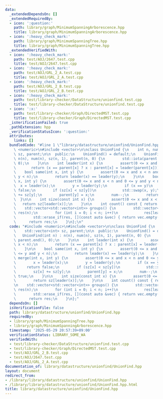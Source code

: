 ```yaml
---
data:
  _extendedDependsOn: []
  _extendedRequiredBy:
  - icon: ':question:'
    path: library/graph/MinimumSpanningArborescence.hpp
    title: library/graph/MinimumSpanningArborescence.hpp
  - icon: ':heavy_check_mark:'
    path: library/graph/MinimumSpanningTree.hpp
    title: library/graph/MinimumSpanningTree.hpp
  _extendedVerifiedWith:
  - icon: ':heavy_check_mark:'
    path: test/AOJ/2647.test.cpp
    title: test/AOJ/2647.test.cpp
  - icon: ':heavy_check_mark:'
    path: test/AOJ/GRL_2_A.test.cpp
    title: test/AOJ/GRL_2_A.test.cpp
  - icon: ':heavy_check_mark:'
    path: test/AOJ/GRL_2_B.test.cpp
    title: test/AOJ/GRL_2_B.test.cpp
  - icon: ':heavy_check_mark:'
    path: test/library-checker/DataStructure/unionfind.test.cpp
    title: test/library-checker/DataStructure/unionfind.test.cpp
  - icon: ':x:'
    path: test/library-checker/Graph/DirectedMST.test.cpp
    title: test/library-checker/Graph/DirectedMST.test.cpp
  _isVerificationFailed: true
  _pathExtension: hpp
  _verificationStatusIcon: ':question:'
  attributes:
    links: []
  bundledCode: "#line 1 \"library/datastructure/unionfind/UnionFind.hpp\"\n#include\
    \ <numeric>\n#include <vector>\n\nclass UnionFind {\n    int n, num;\n    std::vector<int>\
    \ sz, parent;\n\n  public:\n    UnionFind() = default;\n    UnionFind(int n) :\
    \ n(n), num(n), sz(n, 1), parent(n, 0) {\n        std::iota(parent.begin(), parent.end(),\
    \ 0);\n    }\n\n    int leader(int x) {\n        assert(0 <= x and x < n);\n \
    \       return (x == parent[x] ? x : parent[x] = leader(parent[x]));\n    }\n\n\
    \    bool same(int x, int y) {\n        assert(0 <= x and x < n and 0 <= y and\
    \ y < n);\n        return leader(x) == leader(y);\n    }\n\n    bool merge(int\
    \ x, int y) {\n        assert(0 <= x and x < n and 0 <= y and y < n);\n      \
    \  x = leader(x);\n        y = leader(y);\n        if (x == y)\n            return\
    \ false;\n        if (sz[x] < sz[y])\n            std::swap(x, y);\n        sz[x]\
    \ += sz[y];\n        parent[y] = x;\n        num--;\n        return true;\n  \
    \  }\n\n    int size(const int x) {\n        assert(0 <= x and x < n);\n     \
    \   return sz[leader(x)];\n    }\n\n    int count() const { return num; }\n\n\
    \    std::vector<std::vector<int>> groups() {\n        std::vector<std::vector<int>>\
    \ res(n);\n        for (int i = 0; i < n; i++)\n            res[leader(i)].push_back(i);\n\
    \        std::erase_if(res, [](const auto &vec) { return vec.empty(); });\n  \
    \      return res;\n    }\n};\n"
  code: "#include <numeric>\n#include <vector>\n\nclass UnionFind {\n    int n, num;\n\
    \    std::vector<int> sz, parent;\n\n  public:\n    UnionFind() = default;\n \
    \   UnionFind(int n) : n(n), num(n), sz(n, 1), parent(n, 0) {\n        std::iota(parent.begin(),\
    \ parent.end(), 0);\n    }\n\n    int leader(int x) {\n        assert(0 <= x and\
    \ x < n);\n        return (x == parent[x] ? x : parent[x] = leader(parent[x]));\n\
    \    }\n\n    bool same(int x, int y) {\n        assert(0 <= x and x < n and 0\
    \ <= y and y < n);\n        return leader(x) == leader(y);\n    }\n\n    bool\
    \ merge(int x, int y) {\n        assert(0 <= x and x < n and 0 <= y and y < n);\n\
    \        x = leader(x);\n        y = leader(y);\n        if (x == y)\n       \
    \     return false;\n        if (sz[x] < sz[y])\n            std::swap(x, y);\n\
    \        sz[x] += sz[y];\n        parent[y] = x;\n        num--;\n        return\
    \ true;\n    }\n\n    int size(const int x) {\n        assert(0 <= x and x < n);\n\
    \        return sz[leader(x)];\n    }\n\n    int count() const { return num; }\n\
    \n    std::vector<std::vector<int>> groups() {\n        std::vector<std::vector<int>>\
    \ res(n);\n        for (int i = 0; i < n; i++)\n            res[leader(i)].push_back(i);\n\
    \        std::erase_if(res, [](const auto &vec) { return vec.empty(); });\n  \
    \      return res;\n    }\n};"
  dependsOn: []
  isVerificationFile: false
  path: library/datastructure/unionfind/UnionFind.hpp
  requiredBy:
  - library/graph/MinimumSpanningTree.hpp
  - library/graph/MinimumSpanningArborescence.hpp
  timestamp: '2025-05-29 20:57:39+09:00'
  verificationStatus: LIBRARY_SOME_WA
  verifiedWith:
  - test/library-checker/DataStructure/unionfind.test.cpp
  - test/library-checker/Graph/DirectedMST.test.cpp
  - test/AOJ/GRL_2_B.test.cpp
  - test/AOJ/2647.test.cpp
  - test/AOJ/GRL_2_A.test.cpp
documentation_of: library/datastructure/unionfind/UnionFind.hpp
layout: document
redirect_from:
- /library/library/datastructure/unionfind/UnionFind.hpp
- /library/library/datastructure/unionfind/UnionFind.hpp.html
title: library/datastructure/unionfind/UnionFind.hpp
---
```

